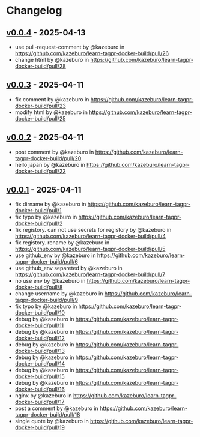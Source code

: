 # Changelog

## [v0.0.4](https://github.com/kazeburo/learn-tagpr-docker-build/compare/v0.0.3...v0.0.4) - 2025-04-13
- use pull-request-comment by @kazeburo in https://github.com/kazeburo/learn-tagpr-docker-build/pull/26
- change html by @kazeburo in https://github.com/kazeburo/learn-tagpr-docker-build/pull/28

## [v0.0.3](https://github.com/kazeburo/learn-tagpr-docker-build/compare/v0.0.2...v0.0.3) - 2025-04-11
- fix comment by @kazeburo in https://github.com/kazeburo/learn-tagpr-docker-build/pull/23
- modify html by @kazeburo in https://github.com/kazeburo/learn-tagpr-docker-build/pull/25

## [v0.0.2](https://github.com/kazeburo/learn-tagpr-docker-build/compare/v0.0.1...v0.0.2) - 2025-04-11
- post comment by @kazeburo in https://github.com/kazeburo/learn-tagpr-docker-build/pull/20
- hello japan by @kazeburo in https://github.com/kazeburo/learn-tagpr-docker-build/pull/22

## [v0.0.1](https://github.com/kazeburo/learn-tagpr-docker-build/commits/v0.0.1) - 2025-04-11
- fix dirname by @kazeburo in https://github.com/kazeburo/learn-tagpr-docker-build/pull/1
- fix typo by @kazeburo in https://github.com/kazeburo/learn-tagpr-docker-build/pull/2
- fix registory. can not use secrets for registory by @kazeburo in https://github.com/kazeburo/learn-tagpr-docker-build/pull/4
- fix registory. rename by @kazeburo in https://github.com/kazeburo/learn-tagpr-docker-build/pull/5
- use github_env by @kazeburo in https://github.com/kazeburo/learn-tagpr-docker-build/pull/6
- use github_env separeted by @kazeburo in https://github.com/kazeburo/learn-tagpr-docker-build/pull/7
- no use env by @kazeburo in https://github.com/kazeburo/learn-tagpr-docker-build/pull/8
- change username by @kazeburo in https://github.com/kazeburo/learn-tagpr-docker-build/pull/9
- fix typo by @kazeburo in https://github.com/kazeburo/learn-tagpr-docker-build/pull/10
- debug by @kazeburo in https://github.com/kazeburo/learn-tagpr-docker-build/pull/11
- debug by @kazeburo in https://github.com/kazeburo/learn-tagpr-docker-build/pull/12
- debug by @kazeburo in https://github.com/kazeburo/learn-tagpr-docker-build/pull/13
- debug by @kazeburo in https://github.com/kazeburo/learn-tagpr-docker-build/pull/14
- debug by @kazeburo in https://github.com/kazeburo/learn-tagpr-docker-build/pull/15
- debug by @kazeburo in https://github.com/kazeburo/learn-tagpr-docker-build/pull/16
- nginx by @kazeburo in https://github.com/kazeburo/learn-tagpr-docker-build/pull/17
- post a comment by @kazeburo in https://github.com/kazeburo/learn-tagpr-docker-build/pull/18
- single quote by @kazeburo in https://github.com/kazeburo/learn-tagpr-docker-build/pull/19
